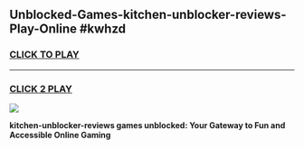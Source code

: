 
## Unblocked-Games-kitchen-unblocker-reviews-Play-Online #kwhzd
<h3>
<a href="https://news.freeplayer.one?title=kitchen-unblocker-reviews&ref=3">CLICK TO PLAY</a></h3>
<hr>

<h3>
<a href="https://news.freeplayer.one?title=kitchen-unblocker-reviews&ref=3">CLICK 2 PLAY</a>
  
</h3>

<a href="https://news.freeplayer.one?title=kitchen-unblocker-reviews&ref=3"><img src="https://clearcache.store/games.png"></a>


**kitchen-unblocker-reviews games unblocked: Your Gateway to Fun and Accessible Online Gaming**
